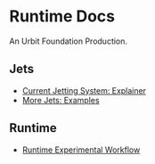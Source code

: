 # Runtime Docs
An Urbit Foundation Production.

## Jets
* [Current Jetting System: Explainer](jets1_current.md)
* [More Jets: Examples](jets2_examples.md)

## Runtime
* [Runtime Experimental Workflow](runtime1_workflow.md)
